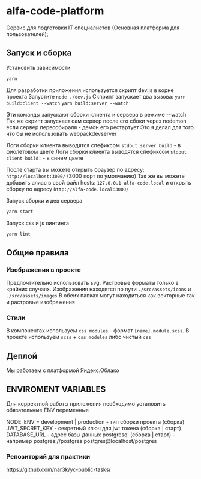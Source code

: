 # alfa-code-platform

Сервис для подготовки IT специалистов (Основная платформа для пользователей);

## Запуск и сборка

Установить зависимости

```javascript
yarn
```

Для разработки приложения используется скрипт dev.js в корне проекта
Запустите `node ./dev.js`
Скприпт запускает два вызова:
    `yarn build:client --watch`
    `yarn build:server --watch`

Эти команды запускают сборки клиента и сервера в режиме --watch
Так же скрипт запускает сам сервер после его сбоки через nodemon если сервер пересобираля - демон его рестартует
Это я делал для того что бы не использовать webpackdevserver

Логи сборки клиента выводятся спефиксом `stdout server build` - в фиолетовом цвете
Логи сборки клиента выводятся спефиксом `stdout client build:` - в синем цвете

После старта вы можете открыть браузер по адресу: `http://localhost:3000/` (3000 порт по умолчанию)
Так же вы можете добавить алиас в свой файл hosts: `127.0.0.1 alfa-code.local` и открыть сборку по адресу `http://alfa-code.local:3000/`

Запуск сборки и дев сервера

```javascript
yarn start
```

Запуск css и js линтинга

```javascript
yarn lint
```

## Общие правила

### Изображения в проекте

Предпочтительно использовать svg. Растровые форматы только в крайних случаях.
Изображения находятся по пути `./src/assets/icons` и `./src/assets/images`
В обеих папках могут находиться как векторные так и растровые изображения

### Стили

В компонентах используем `css modules` - формат `[name].module.scss`.
В проекте используем `scss` + `css modules` либо чистый `css`

## Деплой

Мы работаем с платформой Яндекс.Облако

## ENVIROMENT VARIABLES

Для корректной работы приложения необходимо установить обязательные ENV переменные

NODE_ENV = development | production - тип сборки проекта (сборка)
JWT_SECRET_KEY - секретный ключ для jwt токена (сборка | старт)
DATABASE_URL - адрес базы данных postgresql (сборка | старт) - например postgres://postgres:postgres@localhost/postgres

### Репозиторий для практики

<https://github.com/nar3k/yc-public-tasks/>
